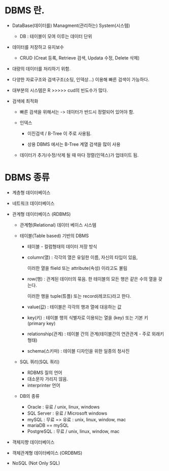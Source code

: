 # DBMS 란.

- DataBase(데이터를) Managment(관리하는) System(시스템)
	- DB : 테이블이 모여 이루는 데이터 단위
	
- 데이터를 저장하고 유지보수
	- CRUD (Creat 등록, Retrieve 검색, Updata 수정, Delete 삭제)
	
- 대량의 데이터를 처리하기 위함.

- 다양한 자료구조와 검색구조(소팅, 인덱상...) 이용해 빠른 검색이 가능하다.

- 대부분의 시스템은 R >>>>> cud의 빈도수가 많다.

- 검색에 최적화
	- 빠른 검색을 위해서는 -> 데이터가 반드시 정렬되어 있어야 함.
	
	- 인덱스
	
	  - 이진검색 / B-Tree 이 주로 사용됨.
	
	  - 상용 DBMS 에서는 B-Tree 계열 검색을 많이 사용
	- 데이터가 추가/수정/삭제 될 때 마다 정렬(인덱스)가 업데이트 됨.

# DBMS 종류

- 계층형 데이터베이스

- 네트워크 데이터베이스

- 관계형 데이터베이스 (RDBMS)
  
  - 관계형(Relational) 데이터 베이스 시스템
  
  - 테이블(Table based) 기반의 DBMS
  
    - 테이블 - 컬럼형태의 데이터 저장 방식
  
    - column(열) : 각각의 열은 유일한 이름, 자신의 타입이 있음, 
  
      이러한 열을 flield 또는 attribute(속성) 이라고도 불림
  
    - row(행) :  관계된 데이터의 묶음. 한 테이블의 모든 행은 같은 수의 열을 갖는다.
  
      이러한 행을 tuple(튜플) 또는 record(레코드)라고 한다.
  
    - value(값) : 테이블은 각각의 행과 열에 대응하는 값
  
    - key(키) : 테이블 행의 식별자로 이용되는 열을 (key) 또는 기본 키(primary key)
  
    - relationship(관계) : 테이블 간의 관계(테이블간의 연관관계 - 주로 외래키형태)
  
    - schema(스키마) : 테이블 디자인을 위한 일종의 청사진
  
  - SQL 쿼리(SQL 쿼리)
  
    -  RDBMS 질의 언어
    - 대소문자 가리지 않음.
    - interprinter 언어
  
  - DB의 종류
  
    - Oracle : 유료 / unix, linux, windows
    - SQL Server : 유료 / Microsoft windows
    - mySQL : 무료 => 유료 : unix, linux, window, mac
    - mariaDB == mySQL 
    - PostgreSQL : 무료 / unix, linux, window, mac
  
- 객체지향 데이터베이스

- 객체관계형 데이터베이스 (ORDBMS)

- NoSQL (Not Only SQL)

  



